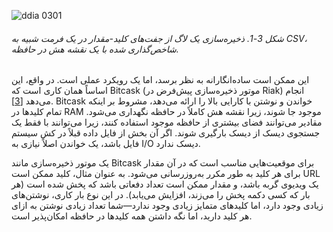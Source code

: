 ![ddia 0301](assets/ddia_0301.png)
###### شکل 3-1. ذخیره‌سازی یک لاگ از جفت‌های کلید-مقدار در یک فرمت شبیه به CSV، شاخص‌گذاری شده با یک نقشه هش در حافظه.

این ممکن است ساده‌انگارانه به نظر برسد، اما یک رویکرد عملی است. در واقع، این اساساً همان کاری است که Bitcask (موتور ذخیره‌سازی پیش‌فرض در Riak) انجام می‌دهد [[3](ch03.html#Sheehy2010uy)]. Bitcask خواندن و نوشتن با کارایی بالا را ارائه می‌دهد، مشروط بر اینکه تمام کلیدها در RAM موجود جا شوند، زیرا نقشه هش کاملاً در حافظه نگهداری می‌شود. مقادیر می‌توانند فضای بیشتری از حافظه موجود استفاده کنند، زیرا می‌توانند با فقط یک جستجوی دیسک از دیسک بارگیری شوند. اگر آن بخش از فایل داده قبلاً در کش سیستم فایل باشد، یک خواندن اصلاً نیازی به I/O دیسک ندارد.

یک موتور ذخیره‌سازی مانند Bitcask برای موقعیت‌هایی مناسب است که در آن مقدار برای هر کلید به طور مکرر به‌روزرسانی می‌شود. به عنوان مثال، کلید ممکن است URL یک ویدیوی گربه باشد، و مقدار ممکن است تعداد دفعاتی باشد که پخش شده است (هر بار که کسی دکمه پخش را می‌زند، افزایش می‌یابد). در این نوع بار کاری، نوشتن‌های زیادی وجود دارد، اما کلیدهای متمایز زیادی وجود ندارد—شما تعداد زیادی نوشتن به ازای هر کلید دارید، اما نگه داشتن همه کلیدها در حافظه امکان‌پذیر است. 